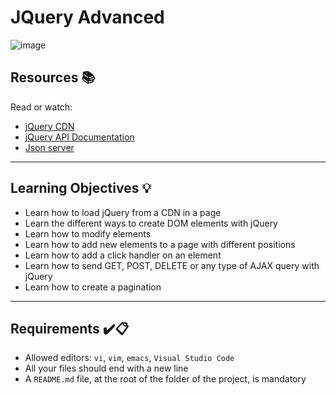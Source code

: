 # JQuery Advanced
![image](https://github.com/FosterClark48/holbertonschool-system_engineering-devops/assets/105602291/954bc029-185b-41bb-84db-1bd9484f1ee6)

## Resources :books:
Read or watch:
* [jQuery CDN](https://releases.jquery.com/)
* [jQuery API Documentation](https://api.jquery.com/)
* [Json server](https://github.com/typicode/json-server)

---

## Learning Objectives :bulb:
- Learn how to load jQuery from a CDN in a page
- Learn the different ways to create DOM elements with jQuery
- Learn how to modify elements
- Learn how to add new elements to a page with different positions
- Learn how to add a click handler on an element
- Learn how to send GET, POST, DELETE or any type of AJAX query with jQuery
- Learn how to create a pagination

---

## Requirements :heavy_check_mark::clipboard:
- Allowed editors: `vi`, `vim`, `emacs`, `Visual Studio Code`
- All your files should end with a new line
- A `README.md` file, at the root of the folder of the project, is mandatory
